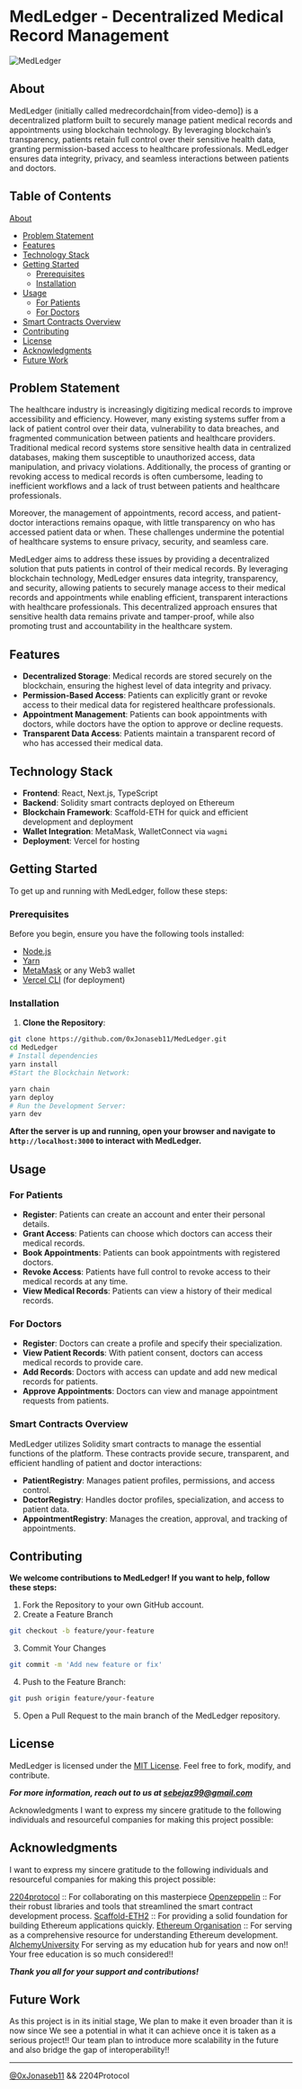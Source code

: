# MedLedger - Decentralized Medical Record Management

![MedLedger](./assets/MedLedger.webp)

## About

MedLedger (initially called medrecordchain[from video-demo]) is a decentralized platform built to securely manage patient medical records and appointments using blockchain technology. By leveraging blockchain’s transparency, patients retain full control over their sensitive health data, granting permission-based access to healthcare professionals. MedLedger ensures data integrity, privacy, and seamless interactions between patients and doctors.

## Table of Contents
[About](#about)
- [Problem Statement](#problem-statement)
- [Features](#-features)
- [Technology Stack](#-technology-stack)
- [Getting Started](#-getting-started)
  - [Prerequisites](#prerequisites)
  - [Installation](#installation)
- [Usage](#-usage)
  - [For Patients](#for-patients)
  - [For Doctors](#for-doctors)
- [Smart Contracts Overview](#-smart-contracts-overview)
- [Contributing](#contributing)
- [License](#license)
- [Acknowledgments](#acknowledgments)
- [Future Work](#future-work)

## Problem Statement

<div>
The healthcare industry is increasingly digitizing medical records to improve accessibility and efficiency. However, many existing systems suffer from a lack of patient control over their data, vulnerability to data breaches, and fragmented communication between patients and healthcare providers. Traditional medical record systems store sensitive health data in centralized databases, making them susceptible to unauthorized access, data manipulation, and privacy violations. Additionally, the process of granting or revoking access to medical records is often cumbersome, leading to inefficient workflows and a lack of trust between patients and healthcare professionals.

Moreover, the management of appointments, record access, and patient-doctor interactions remains opaque, with little transparency on who has accessed patient data or when. These challenges undermine the potential of healthcare systems to ensure privacy, security, and seamless care.

MedLedger aims to address these issues by providing a decentralized solution that puts patients in control of their medical records. By leveraging blockchain technology, MedLedger ensures data integrity, transparency, and security, allowing patients to securely manage access to their medical records and appointments while enabling efficient, transparent interactions with healthcare professionals. This decentralized approach ensures that sensitive health data remains private and tamper-proof, while also promoting trust and accountability in the healthcare system.

</div>

## Features

- **Decentralized Storage**: Medical records are stored securely on the blockchain, ensuring the highest level of data integrity and privacy.
- **Permission-Based Access**: Patients can explicitly grant or revoke access to their medical data for registered healthcare professionals.
- **Appointment Management**: Patients can book appointments with doctors, while doctors have the option to approve or decline requests.
- **Transparent Data Access**: Patients maintain a transparent record of who has accessed their medical data.

## Technology Stack

- **Frontend**: React, Next.js, TypeScript
- **Backend**: Solidity smart contracts deployed on Ethereum
- **Blockchain Framework**: Scaffold-ETH for quick and efficient development and deployment
- **Wallet Integration**: MetaMask, WalletConnect via `wagmi`
- **Deployment**: Vercel for hosting

## Getting Started

To get up and running with MedLedger, follow these steps:

### Prerequisites

Before you begin, ensure you have the following tools installed:

- [Node.js](https://nodejs.org/)
- [Yarn](https://yarnpkg.com/)
- [MetaMask](https://metamask.io/) or any Web3 wallet
- [Vercel CLI](https://vercel.com/docs/cli) (for deployment)

### Installation

1. **Clone the Repository**:
```sh
git clone https://github.com/0xJonaseb11/MedLedger.git
cd MedLedger
# Install dependencies
yarn install
#Start the Blockchain Network:

yarn chain
yarn deploy
# Run the Development Server:
yarn dev

```
**After the server is up and running, open your browser and navigate to `http://localhost:3000` to interact with MedLedger.**

## Usage

### For Patients
- **Register**: Patients can create an account and enter their personal details.
- **Grant Access**: Patients can choose which doctors can access their medical records.
- **Book Appointments**: Patients can book appointments with registered doctors.
- **Revoke Access**: Patients have full control to revoke access to their medical records at any time.
- **View Medical Records**: Patients can view a history of their medical records.

### For Doctors
- **Register**: Doctors can create a profile and specify their specialization.
- **View Patient Records**: With patient consent, doctors can access medical records to provide care.
- **Add Records**: Doctors with access can update and add new medical records for patients.
- **Approve Appointments**: Doctors can view and manage appointment requests from patients.

### Smart Contracts Overview

MedLedger utilizes Solidity smart contracts to manage the essential functions of the platform. These contracts provide secure, transparent, and efficient handling of patient and doctor interactions:

- **PatientRegistry**: Manages patient profiles, permissions, and access control.
- **DoctorRegistry**: Handles doctor profiles, specialization, and access to patient data.
- **AppointmentRegistry**: Manages the creation, approval, and tracking of appointments.

## Contributing

**We welcome contributions to MedLedger! If you want to help, follow these steps:**
1. Fork the Repository to your own GitHub account.
2. Create a Feature Branch

```sh
git checkout -b feature/your-feature
```
3. Commit Your Changes

```sh
git commit -m 'Add new feature or fix'
```
4. Push to the Feature Branch:
```sh
git push origin feature/your-feature
```
5. Open a Pull Request to the main branch of the MedLedger repository.

## License
MedLedger is licensed under the [MIT License](./LICENCE). Feel free to fork, modify, and contribute.

_**For more information, reach out to us at <sebejaz99@gmail.com>**_

Acknowledgments
I want to express my sincere gratitude to the following individuals and resourceful companies for making this project possible:

## Acknowledgments

I want to express my sincere gratitude to the following individuals and resourceful companies for making this project possible:

[2204protocol](2204protocol@gmail.com) :: For collaborating on this masterpiece
[Openzeppelin](https://www.openzeppelin.com/) :: For their robust libraries and tools that streamlined the smart contract development process.
[Scaffold-ETH2](https://scaffold-eth-2-docs.vercel.app/quick-start) :: For providing a solid foundation for building Ethereum applications quickly.
[Ethereum Organisation](https://ethereum.org/en/developers/docs/) :: For serving as a comprehensive resource for understanding Ethereum development.
[AlchemyUniversity](https://www.alchemy.com/university) For serving as my education hub for years and now on!! Your free education is so much considered!!

_**Thank you all for your support and contributions!**_

## Future Work
As this project is in its initial stage, We plan to make it even broader than it is now since We see a potential in what it can achieve once it is taken as a serious project!!
Our team plan to introduce more scalability in the future and also bridge the gap of interoperability!!

----------------

[@0xJonaseb11](https://jonas-sebera.vercel.app) && 2204Protocol
